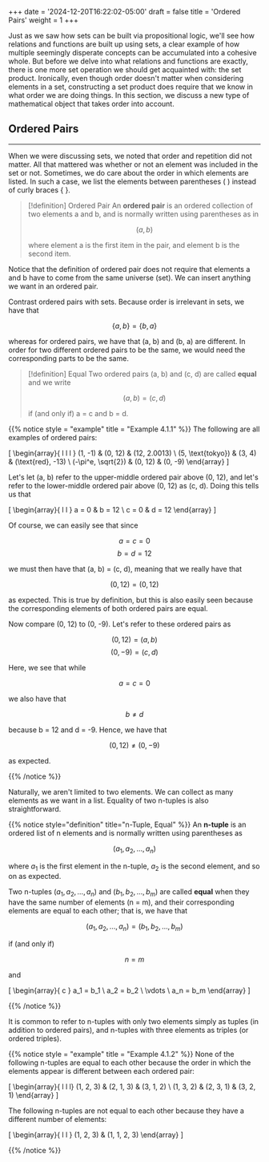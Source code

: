 +++
date = '2024-12-20T16:22:02-05:00'
draft = false
title = 'Ordered Pairs'
weight = 1
+++

Just as we saw how sets can be built via propositional logic, we'll see how 
relations and functions are built up using sets, a clear example of how 
multiple seemingly disperate concepts can be accumulated into a cohesive 
whole. But before we delve into what relations and functions are exactly, 
there is one more set operation we should get acquainted with: the set 
product. Ironically, even though order doesn't matter when considering 
elements in a set, constructing a set product does require that we know in 
what order we are doing things. In this section, we discuss a new type of 
mathematical object that takes order into account.

## Ordered Pairs
---

When we were discussing sets, we noted that order and repetition did not 
matter. All that mattered was whether or not an element was included in the 
set or not. Sometimes, we do care about the order in which elements are 
listed. In such a case, we list the elements between parentheses ( ) instead of 
curly braces { }.

> [!definition] Ordered Pair
> An **ordered pair** is an ordered collection of two elements a and b, and is 
> normally written using parentheses as in 
> 
> $$\left(a, b\right)$$
> 
> where element a is the first item in the pair, and element b is the second 
> item.

Notice that the definition of ordered pair does not require that elements a 
and b have to come from the same universe (set). We can insert anything we 
want in an ordered pair.

Contrast ordered pairs with sets. Because order is irrelevant in sets, we have 
that 

$$ \{a, b\} = \{b, a\} $$

whereas for ordered pairs, we have that (a, b) and (b, a) are different. In 
order for two different ordered pairs to be the same, we would need the 
corresponding parts to be the same.

> [!definition] Equal
> Two ordered pairs (a, b) and (c, d) are called **equal** and we write 
> 
> $$\left(a, b\right) = \left(c, d\right)$$
> 
> if (and only if) a = c and b = d.

{{% notice style = "example" title = "Example 4.1.1" %}}
The following are all examples of ordered pairs:

\[
\begin{array}{ l l l }
(1, -1)    & (0, 12) & (12, 2.0013) \\
(5, \text{tokyo})    & (3, 4)  & (\text{red}, -13) \\
(-\pi^e, \sqrt{2}) & (0, 12) & (0, -9)
\end{array}
\]

Let's let (a, b) refer to the upper-middle ordered pair above (0, 12), and 
let's refer to the lower-middle ordered pair above (0, 12) as (c, d). Doing 
this tells us that 

\[
\begin{array}{ l l }
a = 0 & b = 12 \\
c = 0 & d = 12
\end{array}
\]

Of course, we can easily see that since 

$$ a = c = 0 $$
$$ b = d = 12 $$

we must then have that (a, b) = (c, d), meaning that we really have that 

$$ (0, 12) = (0, 12) $$

as expected. This is true by definition, but this is also easily seen because 
the corresponding elements of both ordered pairs are equal.

Now compare (0, 12) to (0, -9). Let's refer to these ordered pairs as 

$$ (0, 12) = (a, b) $$
$$ (0, -9) = (c, d) $$

Here, we see that while 

$$ a = c = 0 $$

we also have that 

$$ b \neq d $$

because b = 12 and d = -9. Hence, we have that 

$$ (0, 12) \neq (0, -9) $$

as expected.

{{% /notice %}}

Naturally, we aren't limited to two elements. We can collect as many elements 
as we want in a list. Equality of two n-tuples is also straightforward.

{{% notice style="definition" title="n-Tuple, Equal" %}}
An **n-tuple** is an ordered list of n elements and is normally written using 
parentheses as

$$ (a_1, a_2,\ldots, a_n) $$

where $a_1$ is the first element in the n-tuple, $a_2$ is the second element, 
and so on as expected.

Two n-tuples $(a_1, a_2, \ldots, a_n)$ and $(b_1, b_2, \ldots, b_m)$ are 
called **equal** when they have the same number of elements (n = m), and their 
corresponding elements are equal to each other; that is, we have that 

$$ (a_1, a_2, \ldots, a_n) = (b_1, b_2, \ldots, b_m) $$

if (and only if) 

$$ n = m $$

and 

\[
\begin{array}{ c }
a_1 = b_1 \\
a_2 = b_2 \\
\vdots \\
a_n = b_m
\end{array}
\]

{{% /notice %}}

It is common to refer to n-tuples with only two elements simply as tuples (in 
addition to ordered pairs), and n-tuples with three elements as triples (or 
ordered triples).

{{% notice style = "example" title = "Example 4.1.2" %}}
None of the following n-tuples are equal to each other because the order in 
which the elements appear is different between each ordered pair:

\[
\begin{array}{ l l l}
(1, 2, 3) & (2, 1, 3) & (3, 1, 2) \\
(1, 3, 2) & (2, 3, 1) & (3, 2, 1)
\end{array}
\]

The following n-tuples are not equal to each other because they have a 
different number of elements:

\[
\begin{array}{ l l }
(1, 2, 3) & (1, 1, 2, 3)
\end{array}
\]

{{% /notice %}}

